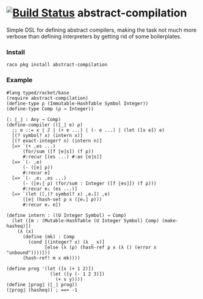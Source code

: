 [![Build Status](https://travis-ci.org/philnguyen/abstract-compilation.svg?branch=master)](https://travis-ci.org/philnguyen/abstract-compilation) abstract-compilation
=========================================

Simple DSL for defining abstract compilers,
making the task not much more verbose than defining interpreters
by getting rid of some boilerplates.

### Install

```
raco pkg install abstract-compilation
```

### Example

```racket
#lang typed/racket/base
(require abstract-compilation)
(define-type ρ (Immutable-HashTable Symbol Integer))
(define-type Comp (ρ → Integer))

(: ⟦_⟧ : Any → Comp)
(define-compiler ((⟦_⟧ e) ρ)
  ;; e ::= x | ℤ | (+ e ...) | (- e ...) | (let ([x e]) e)
  [(? symbol? x) (intern x)]
  [(? exact-integer? n) (intern n)]
  [=> `(+ ,es ...)
      (for/sum ([f ⟦e⟧s]) (f ρ))
      #:recur [(es ...) #:as ⟦e⟧s]]
  [=> `(- ,e)
      (- (⟦e⟧ ρ))
      #:recur e]
  [=> `(- ,e₁ ,es ...)
      (- (⟦e₁⟧ ρ) (for/sum : Integer ([f ⟦es⟧]) (f ρ)))
      #:recur e₁ (es ...)]
  [=> `(let ([,(? symbol? x) ,eₓ]) ,e)
      (⟦e⟧ (hash-set ρ x (⟦eₓ⟧ ρ)))
      #:recur eₓ e])

(define intern : ((U Integer Symbol) → Comp)
  (let ([m : (Mutable-HashTable (U Integer Symbol) Comp) (make-hasheq)])
    (λ (x)
      (define (mk) : Comp
        (cond [(integer? x) (λ _ x)]
              [else (λ (ρ) (hash-ref ρ x (λ () (error x "unbound"))))]))
      (hash-ref! m x mk))))
      
(define prog '(let ([x (+ 1 2)])
                (let ([y (- 1 2 3)])
                  (+ x y))))
(define ⟦prog⟧ (⟦_⟧ prog))
(⟦prog⟧ (hasheq)) ; ==> -1
```
